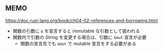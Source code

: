 ## MEMO

https://doc.rust-lang.org/book/ch04-02-references-and-borrowing.html

- 関数の引数に `&` を宣言すると immutable な引数として扱われる
- 関数内で引数の String を変更する場合は、引数に `&mut` 宣言が必要
  - 関数の宣言先でも `&mut` で mutable 宣言をする必要がある
